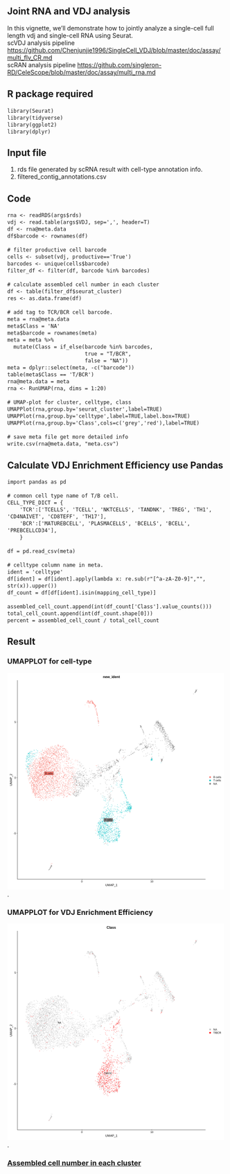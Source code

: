 ## Joint RNA and VDJ analysis
In this vignette, we’ll demonstrate how to jointly analyze a single-cell full length vdj and single-cell RNA using Seurat. \
scVDJ analysis pipeline https://github.com/Chenjunjie1996/SingleCell_VDJ/blob/master/doc/assay/multi_flv_CR.md \
scRAN analysis pipeline https://github.com/singleron-RD/CeleScope/blob/master/doc/assay/multi_rna.md

## R package required
```
library(Seurat)
library(tidyverse)
library(ggplot2)
library(dplyr)
```

## Input file
1. rds file generated by scRNA result with cell-type annotation info.
2. filtered_contig_annotations.csv 

## Code
```
rna <- readRDS(args$rds)
vdj <- read.table(args$VDJ, sep=',', header=T)
df <- rna@meta.data
df$barcode <- rownames(df)

# filter productive cell barcode
cells <- subset(vdj, productive=='True')
barcodes <- unique(cells$barcode)
filter_df <- filter(df, barcode %in% barcodes)

# calculate assembled cell number in each cluster
df <- table(filter_df$seurat_cluster)
res <- as.data.frame(df)

# add tag to TCR/BCR cell barcode.
meta = rna@meta.data
meta$Class = 'NA'
meta$barcode = rownames(meta)
meta = meta %>%
  mutate(Class = if_else(barcode %in% barcodes,
                         true = "T/BCR",
                         false = "NA"))
meta = dplyr::select(meta, -c("barcode"))
table(meta$Class == 'T/BCR')
rna@meta.data = meta
rna <- RunUMAP(rna, dims = 1:20)

# UMAP-plot for cluster, celltype, class
UMAPPlot(rna,group.by='seurat_cluster',label=TRUE)
UMAPPlot(rna,group.by='celltype',label=TRUE,label.box=TRUE)
UMAPPlot(rna,group.by='Class',cols=c('grey','red'),label=TRUE)

# save meta file get more detailed info
write.csv(rna@meta.data, "meta.csv")
```

## Calculate VDJ Enrichment Efficiency use Pandas
```
import pandas as pd

# common cell type name of T/B cell.
CELL_TYPE_DICT = {
    'TCR':['TCELLS', 'TCELL', 'NKTCELLS', 'TANDNK', 'TREG', 'TH1', 'CD4NAIVET', 'CD8TEFF', 'TH17'],
    'BCR':['MATUREBCELL', 'PLASMACELLS', 'BCELLS', 'BCELL', 'PREBCELLCD34'],
    }

df = pd.read_csv(meta)

# celltype column name in meta.
ident = 'celltype'
df[ident] = df[ident].apply(lambda x: re.sub(r"[^a-zA-Z0-9]","", str(x)).upper())
df_count = df[df[ident].isin(mapping_cell_type)]

assembled_cell_count.append(int(df_count['Class'].value_counts()))
total_cell_count.append(int(df_count.shape[0]))
percent = assembled_cell_count / total_cell_count
```

## Result
### UMAPPLOT for cell-type
<img src="./assign.png" width = "500" height = "500">.
### UMAPPLOT for VDJ Enrichment Efficiency
<img src="./umapplot.png" width = "500" height = "500">.
### [Assembled cell number in each cluster](./match_barcodes_celltypes_distribution.txt)
